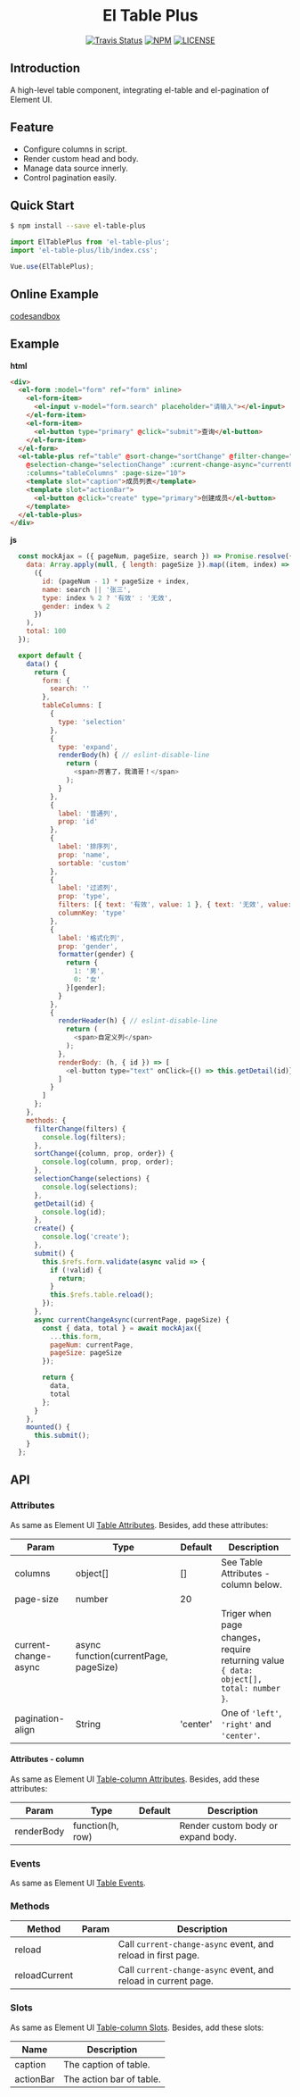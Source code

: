 <h1 align="center">El Table Plus</h1>

<p align="center">
  <a href="https://travis-ci.org/chikara-chan/el-table-plus"><img alt="Travis Status" src="https://img.shields.io/travis/chikara-chan/el-table-plus/master.svg"></a>
  <a href="https://www.npmjs.com/package/el-table-plus"><img alt="NPM" src="https://img.shields.io/npm/v/el-table-plus.svg"></a>
  <a href="https://github.com/chikara-chan/el-table-plus/blob/master/LICENSE"><img alt="LICENSE" src="https://img.shields.io/npm/l/el-table-plus.svg"></a>
</p>

## Introduction

A high-level table component, integrating el-table and el-pagination of Element UI.

## Feature

- Configure columns in script.
- Render custom head and body.
- Manage data source innerly.
- Control pagination easily.

## Quick Start

``` bash
$ npm install --save el-table-plus
```

``` js
import ElTablePlus from 'el-table-plus';
import 'el-table-plus/lib/index.css';

Vue.use(ElTablePlus);
```

## Online Example

[codesandbox](https://codesandbox.io/s/71wpwx701q)

## Example

**html**

``` html
<div>
  <el-form :model="form" ref="form" inline>
    <el-form-item>
      <el-input v-model="form.search" placeholder="请输入"></el-input>
    </el-form-item>
    <el-form-item>
      <el-button type="primary" @click="submit">查询</el-button>
    </el-form-item>
  </el-form>
  <el-table-plus ref="table" @sort-change="sortChange" @filter-change="filterChange"
    @selection-change="selectionChange" :current-change-async="currentChangeAsync"
    :columns="tableColumns" :page-size="10">
    <template slot="caption">成员列表</template>
    <template slot="actionBar">
      <el-button @click="create" type="primary">创建成员</el-button> 
    </template>
  </el-table-plus>
</div>
```

**js**

``` js
  const mockAjax = ({ pageNum, pageSize, search }) => Promise.resolve({
    data: Array.apply(null, { length: pageSize }).map((item, index) =>
      ({
        id: (pageNum - 1) * pageSize + index,
        name: search || '张三',
        type: index % 2 ? '有效' : '无效',
        gender: index % 2
      })
    ),
    total: 100
  });

  export default {
    data() {
      return {
        form: {
          search: ''
        },
        tableColumns: [
          {
            type: 'selection'
          },
          {
            type: 'expand',
            renderBody(h) { // eslint-disable-line
              return (
                <span>厉害了，我滴哥！</span>
              );
            }
          },
          {
            label: '普通列',
            prop: 'id'
          },
          {
            label: '排序列',
            prop: 'name',
            sortable: 'custom'
          },
          {
            label: '过滤列',
            prop: 'type',
            filters: [{ text: '有效', value: 1 }, { text: '无效', value: 0 }],
            columnKey: 'type'
          },
          {
            label: '格式化列',
            prop: 'gender',
            formatter(gender) {
              return {
                1: '男',
                0: '女'
              }[gender];
            }
          },
          {
            renderHeader(h) { // eslint-disable-line
              return (
                <span>自定义列</span>
              );
            },
            renderBody: (h, { id }) => [
              <el-button type="text" onClick={() => this.getDetail(id)}>详情</el-button>
            ]
          }
        ]
      };
    },
    methods: {
      filterChange(filters) {
        console.log(filters);
      },
      sortChange({column, prop, order}) {
        console.log(column, prop, order);
      },
      selectionChange(selections) {
        console.log(selections);
      },
      getDetail(id) {
        console.log(id);
      },
      create() {
        console.log('create');
      },
      submit() {
        this.$refs.form.validate(async valid => {
          if (!valid) {
            return;
          }
          this.$refs.table.reload();
        });
      },
      async currentChangeAsync(currentPage, pageSize) {
        const { data, total } = await mockAjax({
          ...this.form,
          pageNum: currentPage,
          pageSize: pageSize
        });

        return {
          data,
          total
        };
      }
    },
    mounted() {
      this.submit();
    }
  };
```

## API

### Attributes

As same as Element UI [Table Attributes](http://element.eleme.io/#/en-US/component/table). Besides, add these attributes:

Param | Type | Default | Description
--- | --- | --- | ---
columns | object[] | [] | See Table Attributes - column below.
page-size | number | 20 |
current-change-async | async function(currentPage, pageSize) | | Triger when page changes，require returning value `{ data: object[], total: number }`.
pagination-align | String | 'center' | One of `'left'`, `'right'` and `'center'`.

#### Attributes - column

As same as Element UI [Table-column Attributes](http://element.eleme.io/#/en-US/component/table). Besides, add these attributes:

Param | Type | Default | Description
--- | --- | --- | ---
renderBody | function(h, row) | | Render custom body or expand body.

### Events

As same as Element UI [Table Events](http://element.eleme.io/#/en-US/component/table).

### Methods

Method | Param | Description
--- | --- | ---
reload | | Call `current-change-async` event, and reload in first page.
reloadCurrent | | Call `current-change-async` event, and reload in current page.

### Slots

As same as Element UI [Table-column Slots](http://element.eleme.io/#/en-US/component/table). Besides, add these slots:

Name | Description
--- | ---
caption | The caption of table.
actionBar | The action bar of table.
